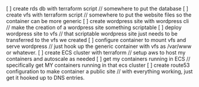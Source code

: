 [ ] create rds db with terraform script
    // somewhere to put the database
[ ] create vfs with terraform script
    // somewhere to put the website files so the container can be more generic
[ ] create wordpress site with wordpress cli
    // make the creation of a wordpress site something scriptable
[ ] deploy wordpress site to vfs
    // that scriptable wordpress site just needs to be transferred to the vfs we created
[ ] configure container to mount vfs and serve wordpress
    // just hook up the generic container with vfs as /var/www or whatever.
[ ] create ECS cluster with terraform
    // setup aws to host my containers and autoscale as needed
[ ] get my containers running in ECS
    // specifically get MY containers running in that ecs cluster
[ ] create route53 configuration to make container a public site
    // with everything working, just get it hooked up to DNS entries.

